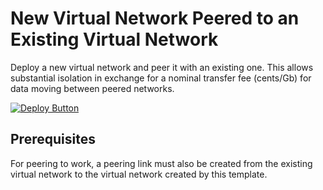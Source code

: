 # New Virtual Network Peered to an Existing Virtual Network

Deploy a new virtual network and peer it with an existing one. This allows
substantial isolation in exchange for a nominal transfer fee (cents/Gb) for
data moving between peered networks.

[![Deploy Button](https://raw.githubusercontent.com/specialised-systems/azure-templates/master/images/deploy-to-azure-button.png)](https://portal.azure.com/#create/Microsoft.Template/uri/https%3A%2F%2Fraw.githubusercontent.com%2Fspecialised-systems%2Fazure-templates%2Fmaster%2Ftemplates%2Fpeered-vnet%2Fdeploy.json)

## Prerequisites

For peering to work, a peering link must also be created from the existing
virtual network to the virtual network created by this template.
